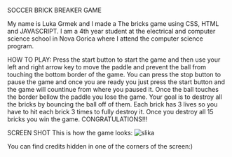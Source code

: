 SOCCER BRICK BREAKER GAME

My name is Luka Grmek and I made a The bricks game using CSS, HTML and JAVASCRIPT.
I am a 4th year student at the electrical and computer science school in Nova Gorica where I attend the computer science program.

HOW TO PLAY:
Press the start button to start the game and then use your left and right arrow key to move the paddle and prevent the ball from touching the bottom border of the game.
You can press the stop button to pause the game and once you are ready you just press the start button and the game will countinue from where you paused it.
Once the ball touches the border bellow the paddle you lose the game. Your goal is to destroy all the bricks by bouncing the ball off of them. Each brick has 3 lives
so you have to hit each brick 3 times to fully destroy it. Once you destroy all 15 bricks you win the game. CONGRATULATIONS!!!

SCREEN SHOT
This is how the game looks:
![slika](https://github.com/user-attachments/assets/30fb466d-ad80-4baf-91da-7166fd8f2f58)


You can find credits hidden in one of the corners of the screen:)

